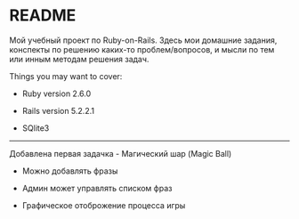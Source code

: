 # README

Мой учебный проект по Ruby-on-Rails. Здесь мои домашние задания, конспекты по решению каких-то проблем/вопросов, 
и мысли по тем или инным методам решения задач.

Things you may want to cover:

* Ruby version 2.6.0

* Rails version 5.2.2.1

* SQlite3

------
Добавлена первая задачка - Магический шар (Magic Ball)
* Можно добавлять фразы

* Админ может управлять списком фраз

* Графическое отоброжение процесса игры
